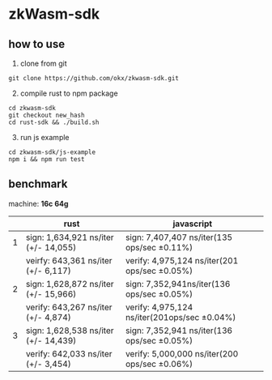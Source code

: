 # zkWasm-sdk

## how to use
1. clone from git
```shell
git clone https://github.com/okx/zkwasm-sdk.git
```
2. compile rust to npm package
```
cd zkwasm-sdk
git checkout new_hash
cd rust-sdk && ./build.sh
```
3. run js example

```shell
cd zkwasm-sdk/js-example
npm i && npm run test
```
## benchmark

machine: **16c 64g**

|      | rust                                 | javascript                                    |
| ---- | ------------------------------------ | --------------------------------------------- |
| 1    | sign: 1,634,921 ns/iter (+/- 14,055) | sign: 7,407,407 ns/iter(135 ops/sec ±0.11%)   |
|      | veirfy: 643,361 ns/iter (+/- 6,117)  | verify: 4,975,124 ns/iter(201 ops/sec ±0.05%) |
| 2    | sign: 1,628,872 ns/iter (+/- 15,966) | sign: 7,352,941ns/iter(136 ops/sec ±0.05%)    |
|      | verify: 643,267 ns/iter (+/- 4,874)  | verify: 4,975,124 ns/iter(201ops/sec ±0.04%)  |
| 3    | sign: 1,628,538 ns/iter (+/- 14,439) | sign: 7,352,941 ns/iter(136 ops/sec ±0.05%)   |
|      | verify: 642,033 ns/iter (+/- 3,454)  | verify: 5,000,000 ns/iter(200 ops/sec ±0.06%) |

